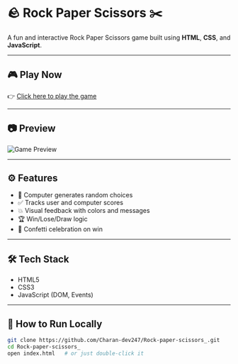 # 🪨 Rock Paper Scissors ✂️

A fun and interactive Rock Paper Scissors game built using **HTML**, **CSS**, and **JavaScript**.

---

## 🎮 Play Now
👉 [Click here to play the game](https://charan-dev247.github.io/Rock-paper-scissors_/)

---

## 📷 Preview

![Game Preview](./images/preview.png) <!-- Replace or delete if no preview image yet -->

---

## ⚙️ Features

- 🧠 Computer generates random choices
- ✅ Tracks user and computer scores
- 💥 Visual feedback with colors and messages
- 🏆 Win/Lose/Draw logic
- 🎉 Confetti celebration on win

---

## 🛠️ Tech Stack

- HTML5
- CSS3
- JavaScript (DOM, Events)

---

## 🚀 How to Run Locally

```bash
git clone https://github.com/Charan-dev247/Rock-paper-scissors_.git
cd Rock-paper-scissors_
open index.html   # or just double-click it
